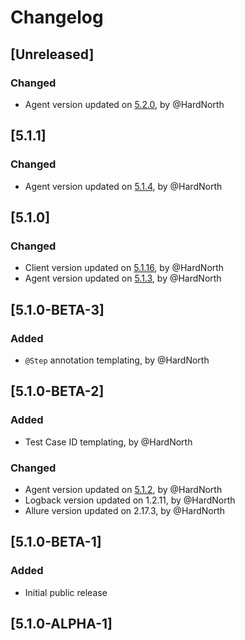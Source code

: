 # Changelog

## [Unreleased]
### Changed
- Agent version updated on [5.2.0](https://github.com/reportportal/agent-java-cucumber4/releases/tag/5.2.0), by @HardNorth

## [5.1.1]
### Changed
- Agent version updated on [5.1.4](https://github.com/reportportal/agent-java-cucumber4/releases/tag/5.1.4), by @HardNorth

## [5.1.0]
### Changed
- Client version updated on [5.1.16](https://github.com/reportportal/client-java/releases/tag/5.1.16), by @HardNorth
- Agent version updated on [5.1.3](https://github.com/reportportal/agent-java-cucumber4/releases/tag/5.1.3), by @HardNorth

## [5.1.0-BETA-3]
### Added
- `@Step` annotation templating, by @HardNorth

## [5.1.0-BETA-2]
### Added
- Test Case ID templating, by @HardNorth
### Changed
- Agent version updated on [5.1.2](https://github.com/reportportal/agent-java-cucumber4/releases/tag/5.1.2), by @HardNorth
- Logback version updated on 1.2.11, by @HardNorth
- Allure version updated on 2.17.3, by @HardNorth

## [5.1.0-BETA-1]
### Added
- Initial public release

## [5.1.0-ALPHA-1]
